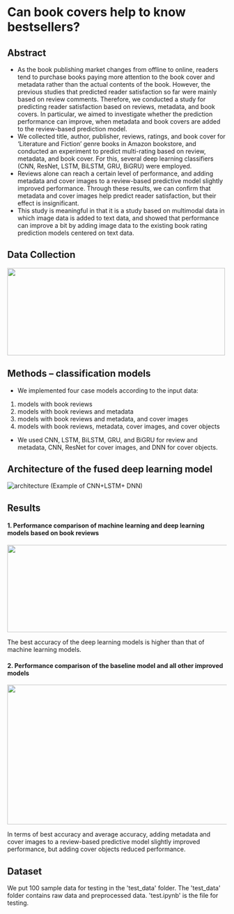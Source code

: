 # Can book covers help to know bestsellers?
## Abstract
* As the book publishing market changes from offline to online, readers tend to purchase books paying more attention to the book cover and metadata rather than the actual contents of the book. However, the previous studies that predicted reader satisfaction so far were mainly based on review comments. Therefore, we conducted a study for predicting reader satisfaction based on reviews, metadata, and book covers. In particular, we aimed to investigate whether the prediction performance can improve, when metadata and book covers are added to the review-based prediction model.
* We collected title, author, publisher, reviews, ratings, and book cover for ‘Literature and Fiction’ genre books in Amazon bookstore, and conducted an experiment to predict multi-rating based on review, metadata, and book cover. For this, several deep learning classifiers (CNN, ResNet, LSTM, BiLSTM, GRU, BiGRU) were employed.
* Reviews alone can reach a certain level of performance, and adding metadata and cover images to a review-based predictive model slightly improved performance. Through these results, we can confirm that metadata and cover images help predict reader satisfaction, but their effect is insignificant.
* This study is meaningful in that it is a study based on multimodal data in which image data is added to text data, and showed that performance can improve a bit by adding image data to the existing book rating prediction models centered on text data.
## Data Collection
<img src="https://user-images.githubusercontent.com/42277033/150510126-84e632b4-5ecd-43e2-9914-a2f3e53f2852.jpg"  width="500" height="200"/>

## Methods – classification models
* We implemented four case models according to the input data:
1) models with book reviews
2) models with book reviews and metadata
3) models with book reviews and metadata, and cover images
4) models with book reviews, metadata, cover images, and cover objects
* We used CNN, LSTM, BiLSTM, GRU, and BiGRU for review and metadata, CNN, ResNet for cover images, and DNN for cover objects.
## Architecture of the fused deep learning model
![architecture](https://user-images.githubusercontent.com/42277033/150513533-5296ff0f-675c-4db2-95f0-70be1813065b.jpg)
(Example of CNN+LSTM+ DNN)
## Results
#### 1. Performance comparison of machine learning and deep learning models based on book reviews
<img src="https://user-images.githubusercontent.com/42277033/150513894-052bfb01-e3d8-4dcd-8caf-e8ae5a2104dd.png"  width="800" height="200"/>

The best accuracy of the deep learning models is higher than that of machine learning models.

#### 2. Performance comparison of the baseline model and all other improved models
<img src="https://user-images.githubusercontent.com/42277033/150514523-7056a74e-33dc-426d-bcf7-7988bbca2a26.png"  width="800" height="320"/>

In terms of best accuracy and average accuracy, adding metadata and cover images to a review-based predictive model slightly improved performance, but adding cover objects reduced performance.
## Dataset
We put 100 sample data for testing in the 'test_data' folder. The 'test_data' folder contains raw data and preprocessed data. 'test.ipynb' is the file for testing.
